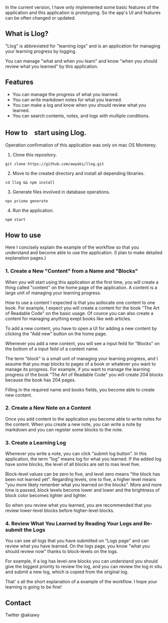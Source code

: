 In the current version, I have only implemented some basic features of the application and this application is prototyping.  So the app's UI and features can be often changed or updated. 

## What is Llog?
"Llog" is abbreviated for "learning logs" and is an application for managing your learning progress by logging. 

You can manage "what and when you learn" and know "when you should review what you learned" by this application.

## Features
- You can manage the progress of what you learned.
- You can write markdown notes for what you learned.
- You can make a log and know when you should review what you learned.
- You can search contents, notes, and logs with multiple conditions.

## How to　start using Llog.
Operation confirmation of this application was only on mac OS Monterey.
1. Clone this repository.
```
git clone https://github.com/awyaki/llog.git
```
2. Move to the created directory and install all depending libraries.
```
cd llog && npm install
```
3. Generate files involved in database operations.
```
npx prisma generate
```
4. Run the application.
```
npm start
```

## How to use
Here I concisely explain the example of the workflow so that you understand and become able to use the application. (I plan to make detailed explanation pages.)

### 1. Create a New "Content" from a Name and "Blocks"
When you will start using this application at the first time, you will create a thing called "content" on the home page of the application.  A content is a large unit of managing your learning progress. 

How to use a content I expected  is that you aollocate one content to one book. 
For example, I expect you will create a content for the book "The Art of Readable Code" on the basic usage. Of cource you can also create a content for managing anything exept books like web articles.

To add a new content,  you have to open a UI for adding a new content by clicking the "Add new" button on the home page.

Whenever you add a new content, you will see a input feild for "Blocks" on the bottom of a input feild of a content name.  

The term "block" is a small unit of managing your learning progress, and I assume that you map blocks to pages of a book or whatever you want to manage its progress. 
For example, if you want to manage the learning progress of the book "The Art of Readable Code" you will create 204 blocks because the book has 204 pages.

Filling in the required name and books fields, you become able to create new content.

### 2. Create a New Note on a Content
Once you add content to the application you become able to write notes for the content. When you create a new note, you can write a note by markdown and you can register some blocks to the note. 

### 3. Create a Learning Log
Whenever you write a note, you can click "submit log button".  In this application, the term "log" means log for what you learned. If the added log have some blocks, the level of all blocks are set to max level five. 

Block-level values can be zero to five, and level zero means "the block has been not learned yet".  Regarding levels, one to five, a higher level means "you more likely remenber what you learned on the blocks". More and more time is passed, block levels become lower and lower and the brightness of block color becomes lighter and lighter.

So when you review what you learned, you are recommended that you review lower-level blocks before higher-level blocks.

### 4. Review What You Learned by Reading Your Logs and Re-submit the Logs
You can see all logs that you have submitted on "Logs page" and can review what you have learned. On the logs page, you know "what you should review now" thanks to block-levels on the logs.

For example, if a log has level-one blocks you can understand you should give the biggest priority to review the log, and you can review the log in situ and submit a new log, which is copied from the original log.

That' s all the short explanation of a example of the workflow. 
I hope your learning is going to be fine!

## Contact
Twitter @akiawy
